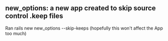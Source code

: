 ## new_options: a new app created to skip source control .keep files

Ran rails new new_options --skip-keeps (hopefully this won't affect the App too much)

